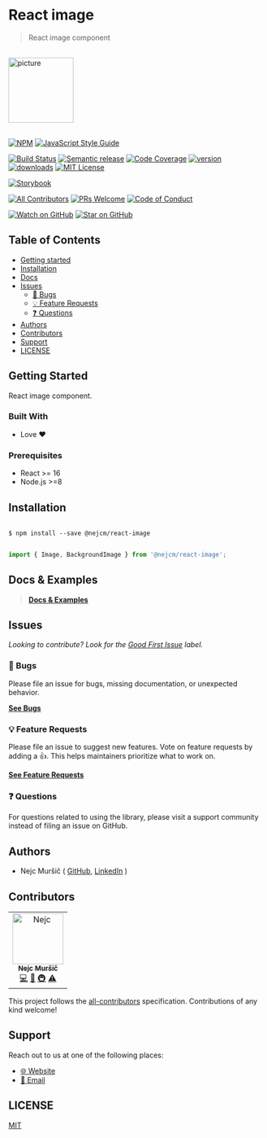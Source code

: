<div>

<h1>React image</h1>
<blockquote>React image component</blockquote>
<br />

<a href="https://www.joypixels.com/profiles/emoji/framed-picture">
  <img
    height="128"
    width="128"
    alt="picture"
    src="https://d1j8pt39hxlh3d.cloudfront.net/emoji/emojione/5.5/png/unicode/128/1f5bc.png?119038208"
  />
</a>

<br />
<br />
</div>

<!-- prettier-ignore-start -->
[![NPM][npm-badge]][npm-link] 
[![JavaScript Style Guide][style-guide-badge]][style-guide]

[![Build Status][build-badge]][build]
[![Semantic release][semantic-release-badge]][semantic-release]
[![Code Coverage][coverage-badge]][coverage]
[![version][version-badge]][package] [![downloads][downloads-badge]][npmtrends]
[![MIT License][license-badge]][license]

[![Storybook][storybook-badge]]([storybook])

[![All Contributors][all-contributors-badge]](#contributors)
[![PRs Welcome][prs-badge]][prs] [![Code of Conduct][coc-badge]][coc]

[![Watch on GitHub][github-watch-badge]][github-watch]
[![Star on GitHub][github-star-badge]][github-star]
<!-- prettier-ignore-end -->

## Table of Contents

<!-- START doctoc generated TOC please keep comment here to allow auto update -->
<!-- DON'T EDIT THIS SECTION, INSTEAD RE-RUN doctoc TO UPDATE -->

- [Getting started](#-getting-started)
- [Installation](#installation)
- [Docs](#docs)
- [Issues](#issues)
  - [🐛 Bugs](#-bugs)
  - [💡 Feature Requests](#-feature-requests)
  - [❓ Questions](#-questions)
- [Authors](#authors)
- [Contributors](#contributors)
- [Support](#support)
- [LICENSE](#license)

<!-- END doctoc generated TOC please keep comment here to allow auto update -->

## Getting Started

React image component.

### Built With

- Love :heart:

### Prerequisites

- React >= 16
- Node.js >=8

## Installation

```shell

$ npm install --save @nejcm/react-image

```

```jsx

import { Image, BackgroundImage } from '@nejcm/react-image';

```

## Docs & Examples

> [**Docs & Examples**][docs-link]


## Issues

_Looking to contribute? Look for the [Good First Issue][good-first-issue]
label._

### 🐛 Bugs

Please file an issue for bugs, missing documentation, or unexpected behavior.

[**See Bugs**][bugs]

### 💡 Feature Requests

Please file an issue to suggest new features. Vote on feature requests by adding
a 👍. This helps maintainers prioritize what to work on.

[**See Feature Requests**][requests]

### ❓ Questions

For questions related to using the library, please visit a support community
instead of filing an issue on GitHub.

## Authors

- Nejc Muršič ( [GitHub][github], [LinkedIn][linkedin] )


## Contributors

<!-- ALL-CONTRIBUTORS-LIST:START - Do not remove or modify this section -->
<!-- prettier-ignore-start -->
<!-- markdownlint-disable -->

<table>
  <tr>
    <td align="center">
      <a href="https://github.com/nejcm">
        <img src="https://avatars3.githubusercontent.com/u/1865210?v=3" width="100px" alt="Nejc"/>
        <br />
        <sub><b>Nejc Muršič</b></sub>
      </a>
      <br />
      <a href="https://github.com/nejcm/react-image/commits?author=nejcm" title="Code">💻</a> 
      <a href="https://github.com/nejcm/react-image/commits?author=nejcm" title="Documentation">📖</a> 
      <a href="#infra" title="Infrastructure (Hosting, Build-Tools, etc)">🚇</a> <a href="https://github.com/nejcm/react-image/commits?author=nejcm" title="Tests">⚠️</a>
    </td>
  </tr>
</table>

<!-- markdownlint-enable -->
<!-- prettier-ignore-end -->

<!-- ALL-CONTRIBUTORS-LIST:END -->

This project follows the [all-contributors][all-contributors] specification.
Contributions of any kind welcome!

## Support

Reach out to us at one of the following places:

- [🌐 Website][website]
- [📧 Email][email]

## LICENSE

[MIT](LICENSE)

<!-- prettier-ignore-start -->

[all-contributors-badge]: https://img.shields.io/badge/all_contributors-1-orange.svg
[all-contributors]: https://github.com/all-contributors/all-contributors
[bugs]: https://github.com/nejcm/react-image/issues?q=is%3Aissue+is%3Aopen+label%3Abug+sort%3Acreated-desc
[build-badge]: https://img.shields.io/travis/com/nejcm/react-image.svg
[build]: https://travis-ci.com/nejcm/react-image
[coc-badge]: https://img.shields.io/badge/code%20of-conduct-ff69b4.svg
[coc]: https://github.com/nejcm/react-image/blob/master/CODE_OF_CONDUCT.md
[coverage-badge]: https://img.shields.io/codecov/c/github/nejcm/react-image.svg
[coverage]: https://codecov.io/github/nejcm/react-image
[docs-link]: https://nejcm.github.io/react-image/
[downloads-badge]: https://img.shields.io/npm/dm/@nejcm/react-image.svg
[email]: nmursi2@gmail.com
[emojis]: https://github.com/all-contributors/all-contributors#emoji-key
[github]: https://github.com/nejcm
[github-star-badge]: https://img.shields.io/github/stars/nejcm/react-image.svg?style=social
[github-star]: https://github.com/nejcm/react-image/stargazers
[github-watch-badge]: https://img.shields.io/github/watchers/nejcm/react-image.svg?style=social
[github-watch]: https://github.com/nejcm/react-image/watchers
[good-first-issue]: https://github.com/nejcm/react-image/issues?utf8=✓&q=is%3Aissue+is%3Aopen+sort%3Areactions-%2B1-desc+label%3A"good+first+issue"+
[license-badge]: https://img.shields.io/npm/l/@nejcm/react-image.svg
[license]: https://github.com/nejcm/react-image/blob/master/LICENSE
[linkedin]: https://www.linkedin.com/in/nejcm/
[node]: https://nodejs.org
[npm]: https://www.npmjs.com/
[npm-badge]: https://img.shields.io/npm/v/@nejcm/react-image.svg
[npm-link]: https://www.npmjs.com/package/@nejcm/react-image
[npmtrends]: http://www.npmtrends.com/@nejcm/react-image
[package]: https://www.npmjs.com/package/@nejcm/react-image
[prs-badge]: https://img.shields.io/badge/PRs-welcome-brightgreen.svg
[prs]: http://makeapullrequest.com
[requests]: https://github.com/nejcm/react-image/issues?q=is%3Aissue+sort%3Areactions-%2B1-desc+label%3Aenhancement+is%3Aopen
[semantic-release-badge]: https://img.shields.io/badge/%20%20%F0%9F%93%A6%F0%9F%9A%80-semantic--release-e10079.svg
[semantic-release]: https://github.com/semantic-release/semantic-release
[storybook-badge]: https://nejcmursic.netlify.com/storybook.svg
[storybook]: https://storybook.js.org/
[style-guide-badge]: https://img.shields.io/badge/code_style-standard-brightgreen.svg
[style-guide]: https://standardjs.com
[version-badge]: https://img.shields.io/npm/v/@nejcm/react-image.svg
[website]: https://nejcmursic.com/

<!-- prettier-ignore-end -->